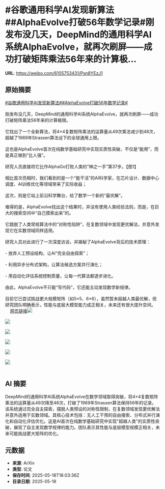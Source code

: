 # #谷歌通用科学AI发现新算法##AlphaEvolve打破56年数学记录#刚发布没几天，DeepMind的通用科学AI系统AlphaEvolve，就再次刷屏——成功打破矩阵乘法56年来的计算极...

**URL**: https://weibo.com/6105753431/Psn8YEzJ1

## 原始摘要

<a href="https://m.weibo.cn/search?containerid=231522type%3D1%26t%3D10%26q%3D%23%E8%B0%B7%E6%AD%8C%E9%80%9A%E7%94%A8%E7%A7%91%E5%AD%A6AI%E5%8F%91%E7%8E%B0%E6%96%B0%E7%AE%97%E6%B3%95%23&amp;extparam=%23%E8%B0%B7%E6%AD%8C%E9%80%9A%E7%94%A8%E7%A7%91%E5%AD%A6AI%E5%8F%91%E7%8E%B0%E6%96%B0%E7%AE%97%E6%B3%95%23" data-hide=""><span class="surl-text">#谷歌通用科学AI发现新算法#</span></a><a href="https://m.weibo.cn/search?containerid=231522type%3D1%26t%3D10%26q%3D%23AlphaEvolve%E6%89%93%E7%A0%B456%E5%B9%B4%E6%95%B0%E5%AD%A6%E8%AE%B0%E5%BD%95%23&amp;extparam=%23AlphaEvolve%E6%89%93%E7%A0%B456%E5%B9%B4%E6%95%B0%E5%AD%A6%E8%AE%B0%E5%BD%95%23" data-hide=""><span class="surl-text">#AlphaEvolve打破56年数学记录#</span></a><br><br>刚发布没几天，DeepMind的通用科学AI系统AlphaEvolve，就再次刷屏——成功打破矩阵乘法56年来的计算极限。<br><br>它找出了一个全新算法，将4×4复数矩阵乘法的运算量从49次乘法减少到48次，超越了1969年Strassen算法设下的全球通用上限。<br><br>这也是AlphaEvolve首次在纯数学基础研究中实现实质性突破，不仅是“能用”，而是真正做到“比人强”。<br><br>研究人员直接将它比作AlphaGo打败人类的“神之一手”第37步。【图1】<br><br>相比首次亮相时，我们看到的是一个“能干活”的AI科学家，在芯片设计、数据中心调度、AI训练优化等领域带来了实际收益；  <br><br>这次，则是它站上前沿科学舞台，给了数学一个新的“最优解”。<br><br>难得的是，AlphaEvolve找出这个结果时，并没有使用人类经验法则，而是，在巨大的搜索空间中“自己摸索出来”的。<br><br>它跳脱了人类常规算法中的“对称性陷阱”，在复数领域中发现更优解法，并意外发现它在实数领域同样适用。<br><br>研究人员对此进行了一次深度访谈，并揭秘了AlphaEvolve背后的技术原理：<br><br>- 放弃人工预设结构，让AI“完全自由探索”；<br><br>- 利用异步分布式架构，让算法候选方案并行演化；<br><br>- 用自动化评估系统控制质量，让每一代算法都逐步进化。<br><br>由此，AlphaEvolve不只能“写代码”，它还能主动发现数学新规律。<br><br>目前它已尝试挑战更大规模矩阵（如5×5、6×6），虽然暂未超越人类最优解，但研究团队明确表示，性能与底层大模型能力成正相关，未来还有很大提升空间。<a href="https://weibo.cn/sinaurl?u=https%3A%2F%2Fmp.weixin.qq.com%2Fs%2F1bDOTjyuBRfR2cW8WrZNDQ" data-hide=""><span class="url-icon"><img style="width: 1rem;height: 1rem" src="https://h5.sinaimg.cn/upload/2015/09/25/3/timeline_card_small_web_default.png" referrerpolicy="no-referrer"></span><span class="surl-text">网页链接</span></a><img style="" src="https://tvax1.sinaimg.cn/large/006Fd7o3ly1i1ji7agur0j30wx0zkww0.jpg" referrerpolicy="no-referrer"><br><br><img style="" src="https://tvax2.sinaimg.cn/large/006Fd7o3ly1i1ji7cw27dj30zk0kdduh.jpg" referrerpolicy="no-referrer"><br><br><img style="" src="https://tvax4.sinaimg.cn/large/006Fd7o3ly1i1ji7i7iqjj30zk0jxap0.jpg" referrerpolicy="no-referrer"><br><br><img style="" src="https://tvax4.sinaimg.cn/large/006Fd7o3ly1i1ji8awt7vj30y80j4wrl.jpg" referrerpolicy="no-referrer"><br><br><img style="" src="https://tvax3.sinaimg.cn/large/006Fd7o3ly1i1ji8ddj22j30yo0j4ws3.jpg" referrerpolicy="no-referrer"><br><br><img style="" src="https://tvax3.sinaimg.cn/large/006Fd7o3ly1i1ji64fjdij30ll0ijwlc.jpg" referrerpolicy="no-referrer"><br><br>

## AI 摘要

DeepMind的通用科学AI系统AlphaEvolve在数学领域取得突破，将4×4复数矩阵乘法的运算量从49次降至48次，打破了1969年Strassen算法保持56年的记录。该系统通过完全自主探索，摆脱人类预设的对称性限制，在复数领域发现更优解法并意外适用于实数领域。其核心技术包括：无人工干预的自由搜索、分布式并行演化和自动化评估优化。这是AI首次在纯数学基础研究中实现"超越人类"的实质性突破，展现了自主发现数学规律的能力。团队表示其性能与底层模型规模正相关，未来可能挑战更大矩阵的优化。

## 元数据

- **来源**: ArXiv
- **类型**: 论文
- **保存时间**: 2025-05-18T16:03:36Z
- **目录日期**: 2025-05-18
